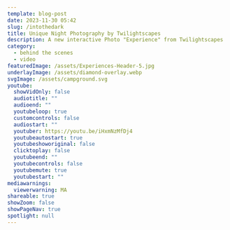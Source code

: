 ```yaml
---
template: blog-post
date: 2023-11-30 05:42
slug: /intothedark
title: Unique Night Photography by Twilightscapes
description: A new interactive Photo "Experience" from Twilightscapes
category:
  - behind the scenes
  - video
featuredImage: /assets/Experiences-Header-5.jpg
underlayImage: /assets/diamond-overlay.webp
svgImage: /assets/campground.svg
youtube:
  showVidOnly: false
  audiotitle: ""
  audioend: ""
  youtubeloop: true
  customcontrols: false
  audiostart: ""
  youtuber: https://youtu.be/iHxmNzMfDj4
  youtubeautostart: true
  youtubeshoworiginal: false
  clicktoplay: false
  youtubeend: ""
  youtubecontrols: false
  youtubemute: true
  youtubestart: ""
mediawarnings:
  viewerwarning: MA
shareable: true
showZoom: false
showPageNav: true
spotlight: null
---
```

